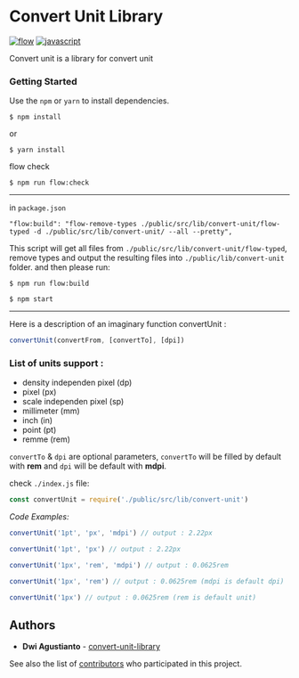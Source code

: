 # Convert Unit Library

[![flow](https://img.shields.io/badge/%20-flow-green.svg)](https://flow.org/)
[![javascript](https://img.shields.io/badge/%20-javascript-yellow.svg)](https://flow.org/)

Convert unit is a library for convert unit

### Getting Started

Use the `npm` or `yarn` to install dependencies.

```
$ npm install
```
 or
```
$ yarn install
```



flow check
```
$ npm run flow:check
```
----
in `package.json`
```
"flow:build": "flow-remove-types ./public/src/lib/convert-unit/flow-typed -d ./public/src/lib/convert-unit/ --all --pretty",
```

This script will get all files from `./public/src/lib/convert-unit/flow-typed`, remove types and output the resulting files into `./public/lib/convert-unit` folder. and then please run:
```
$ npm run flow:build
```
```
$ npm start
```
---
Here is a description of an imaginary function convertUnit :
```javascript
convertUnit(convertFrom, [convertTo], [dpi])
```
### List of units support :

- density independen pixel (dp)
- pixel (px)
- scale independen pixel (sp)
- millimeter (mm)
- inch (in)
- point (pt)
- remme (rem)

`convertTo` & `dpi` are optional parameters, `convertTo` will be filled by default with **rem** and
`dpi` will be default with **mdpi**.

check `./index.js` file:
```javascript
const convertUnit = require('./public/src/lib/convert-unit')
```
*Code Examples:*
```javascript
convertUnit('1pt', 'px', 'mdpi') // output : 2.22px
```
```javascript
convertUnit('1pt', 'px') // output : 2.22px
```
```javascript
convertUnit('1px', 'rem', 'mdpi') // output : 0.0625rem
```
```javascript
convertUnit('1px', 'rem') // output : 0.0625rem (mdpi is default dpi)
```
```javascript
convertUnit('1px') // output : 0.0625rem (rem is default unit)
```
## Authors

* **Dwi Agustianto** - [convert-unit-library](https://github.com/agusID/convert-unit-library)

See also the list of [contributors](https://github.com/agusID/convert-unit/contributors) who participated in this project.